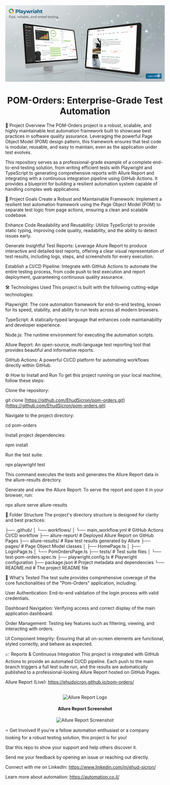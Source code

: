<div align="center">
<img src="https://github.com/EhudSicron/pom-orders/blob/main/project_pom_orders.png" alt="Project Banner" width="700"/>
<h1>POM-Orders: Enterprise-Grade Test Automation</h1>
</div>

<div align="center">

</div>

🚀 Project Overview
The POM-Orders project is a robust, scalable, and highly maintainable test automation framework built to showcase best practices in software quality assurance. Leveraging the powerful Page Object Model (POM) design pattern, this framework ensures that test code is modular, reusable, and easy to maintain, even as the application under test evolves.

This repository serves as a professional-grade example of a complete end-to-end testing solution, from writing efficient tests with Playwright and TypeScript to generating comprehensive reports with Allure Report and integrating with a continuous integration pipeline using GitHub Actions. It provides a blueprint for building a resilient automation system capable of handling complex web applications.

🎯 Project Goals
Create a Robust and Maintainable Framework: Implement a resilient test automation framework using the Page Object Model (POM) to separate test logic from page actions, ensuring a clean and scalable codebase.

Enhance Code Readability and Reusability: Utilize TypeScript to provide static typing, improving code quality, readability, and the ability to detect issues early.

Generate Insightful Test Reports: Leverage Allure Report to produce interactive and detailed test reports, offering a clear visual representation of test results, including logs, steps, and screenshots for every execution.

Establish a CI/CD Pipeline: Integrate with GitHub Actions to automate the entire testing process, from code push to test execution and report deployment, guaranteeing continuous quality assurance.

🛠️ Technologies Used
This project is built with the following cutting-edge technologies:

Playwright: The core automation framework for end-to-end testing, known for its speed, stability, and ability to run tests across all modern browsers.

TypeScript: A statically-typed language that enhances code maintainability and developer experience.

Node.js: The runtime environment for executing the automation scripts.

Allure Report: An open-source, multi-language test reporting tool that provides beautiful and informative reports.

GitHub Actions: A powerful CI/CD platform for automating workflows directly within GitHub.

⚙️ How to Install and Run
To get this project running on your local machine, follow these steps:

Clone the repository:

git clone [https://github.com/EhudSicron/pom-orders.git](https://github.com/EhudSicron/pom-orders.git)

Navigate to the project directory:

cd pom-orders

Install project dependencies:

npm install

Run the test suite:

npx playwright test

This command executes the tests and generates the Allure Report data in the allure-results directory.

Generate and view the Allure Report:
To serve the report and open it in your browser, run:

npx allure serve allure-results

📁 Folder Structure
The project's directory structure is designed for clarity and best practices:

├── .github/
│   └── workflows/
│       └── main_workflow.yml     # GitHub Actions CI/CD workflow
├── allure-report/                # Deployed Allure Report on GitHub Pages
├── allure-results/               # Raw test results generated by Allure
├── pages/                        # Page Object Model classes
│   ├── HomePage.ts
│   ├── LoginPage.ts
│   └── PomOrdersPage.ts
├── tests/                        # Test suite files
│   └── test-pom-orders.spec.ts
├── playwright.config.ts          # Playwright configuration
├── package.json                  # Project metadata and dependencies
└── README.md                     # The project README file

🧪 What's Tested
The test suite provides comprehensive coverage of the core functionalities of the "Pom-Orders" application, including:

User Authentication: End-to-end validation of the login process with valid credentials.

Dashboard Navigation: Verifying access and correct display of the main application dashboard.

Order Management: Testing key features such as filtering, viewing, and interacting with orders.

UI Component Integrity: Ensuring that all on-screen elements are functional, styled correctly, and behave as expected.

📈 Reports & Continuous Integration
This project is integrated with GitHub Actions to provide an automated CI/CD pipeline. Each push to the main branch triggers a full test suite run, and the results are automatically published to a professional-looking Allure Report hosted on GitHub Pages.

Allure Report (Live): https://ehudsicron.github.io/pom-orders/

<br>
<div align="center">
<img src="https://www.google.com/search?q=https://ehudsicron.github.io/pom-orders/img/allure_logo.svg" alt="Allure Report Logo" width="50" height="50">
<br>
<h4>Allure Report Screenshot</h4>
<img src="https://www.google.com/search?q=https://raw.githubusercontent.com/EhudSicron/pom-orders/main/images/allure-report-screenshot.png" alt="Allure Report Screenshot" width="700"/>
</div>

⭐ Get Involved
If you're a fellow automation enthusiast or a company looking for a robust testing solution, this project is for you!

Star this repo to show your support and help others discover it.

Send me your feedback by opening an issue or reaching out directly.

Connect with me on LinkedIn: https://www.linkedin.com/in/ehud-sicron/


Learn more about automation: https://automation.co.il/

